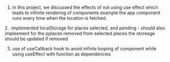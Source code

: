 1. in this project, we discussed the effects of not using use effect which leads to infinite rendering of components example the app component runs every time when the location is fetched.

2 . implemented localStorage for places selected, and pending - should also impleement for the pplaces removed from selected places the storeage should be updated if removed

3. use of useCallback hook to avoid infinte looping of component while using useEffect with function as dependencies
